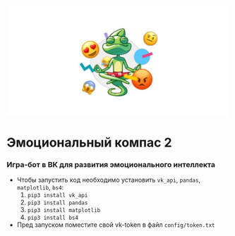 ![Screenshot](img/logo.png)
# Эмоциональный компас 2 
### Игра-бот в ВК для развития эмоционального интеллекта
- Чтобы запустить код необходимо установить <code>vk_api</code>, <code>pandas</code>, <code>matplotlib</code>, <code>bs4</code>:
  1) <code>pip3 install vk_api</code>
  2) <code>pip3 install pandas</code>
  3) <code>pip3 install matplotlib</code>
  4) <code>pip3 install bs4</code>
- Пред запуском поместите свой vk-token в файл <code>config/token.txt</code>
